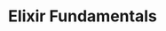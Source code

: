 ---
layout: workshop
title: Elixir Fundamentals
permalink: "/training/2016-12-18-elixir-fundamentals"
category: Back End Development
description: |-
  Elixir's combination of modern language features, and a 30-year-old battle-tested foundation at its core, has made it increasingly popular over the past year.

  This course provides a strong foundation for writing general-purpose functional code, and is intended for developers already proficient in another language.
image: "/images/training/2016-12-18-elixir-fundamentals.png"
stages:
- title: Liftoff
  description: 'Elixir is in a fairly unique position as a programming language, in
    that it combines contemporary language features and excellent developer ergonomics
    with the established and battle-tested Erlang ecosystem. '
  duration: 120
  agenda_items:
  - title: Origins, Foundations & Core Principles
    description: 'When setting off to learn a new programming language, it''s often
      incredibly useful to understand the language''s foundations. In this case, we''re
      dealing with a language built on top of another language, which runs on a virtual
      machine that supports other languages

'
    item_type: lecture
    start_time: '9:00'
    duration: 30
  - title: Interactive Elixir
    description: |-
      **Elixir's interactive shell (IEx)** is one of the most powerful tools in your toolbox. We'll outline some of the most useful features for beginners, including:
      - Running scripts
      - Getting metadata about a value
      - Accessing embedded documentation
      - Inspecting the state of a particular process
    item_type: lecture
    start_time: '9:30'
    duration: 30
  - title: IO & Files
    description: As with most programming languages, it's useful to know how to interact
      with files and humans. We'll take care of this early on, and notice a few things
      that foreshadow some interesting aspects of Elixir's concurrency model.
    item_type: lecture
    start_time: '10:00'
    duration: 30
  - title: 'EXERCISE: Reading a CSV File'
    description: We're going to have to take a few things for granted, since we're
      just starting out, but let's use some existing well-documented code to read
      a CSV file into memory, and print some information about it to the console.
    item_type: exercise
    start_time: '10:30'
    duration: 30
- title: Types, Operators & Control Flow
  description: 'Our journey starts with basic types and procedural logic. Even if
    you''re experienced in a wide range of programming languages, there''s going to
    be a lot of stuff -- even at this basic level -- that may change the way you look
    at writing code forever.

'
  duration: 400
  agenda_items:
  - title: Math & Strings
    description: "There's no getting away from these kinds of things. Eventually you're
      going to need to work with numbers and text, so we'll start with a crash course
      in some core APIs (including a dip in the Erlang pool) that will make life easy.
      \n\nThere's a lot of capability here, but we'll stay close to the commonly-useful
      and pragmatic path."
    item_type: lecture
    start_time: '11:00'
    duration: 45
  - title: 'EXERCISE: Projectile Motion'
    description: We'll create a simple program that calculates an object's projectile
      motion, given a launch angle and initial velocity.
    item_type: exercise
    start_time: '11:45'
    duration: 30
  - title: 'EXERCISE: String Acrobatics'
    description: We've got a bunch of functions that do various things to string values,
      but our tests are failing. Let's fix that!
    item_type: exercise
    start_time: '12:15'
    duration: 30
  - title: Lunch
    description: Break for Lunch
    item_type: break
    start_time: '12:45'
    duration: 45
  - title: Functions
    description: It stands to reason that functions are really important in a functional
      programming language. We'll build and work with named and anonymous functions,
      combine functions together to form pipelines, and even map out some higher-order
      functions of our own.
    item_type: lecture
    start_time: '13:30'
    duration: 45
  - title: Tuples & Lists
    description: Often times we find ourselves needing to work with several objects
      in a "collection", and will need to choose between Elixir's **List** and **Tuple**
      types. We'll compare and contrast tuples and lists, and write a few programs
      highlighting the benefits of each.
    item_type: lecture
    start_time: '14:15'
    duration: 30
  - title: 'EXERCISE: Fibonacci Pyramid'
    description: |-
      Using our knowledge of functions and recursion in Elixir, let's build a function that writes a Fibonacci pyramid to the console.

      ![Fibonacci Numbers](https://upload.wikimedia.org/wikipedia/commons/thumb/b/bf/PascalTriangleFibanacci.svg/720px-PascalTriangleFibanacci.svg.png)

      20 levels deep!
    item_type: exercise
    start_time: '14:45'
    duration: 30
  - title: Associative Data Structures
    description: 'We have two main associative data structures in Elixir: **keyword
      lists** and **maps**. Let''s learn more about them!'
    item_type: lecture
    start_time: '15:15'
    duration: 20
  - title: 'EXERCISE: Building up a List'
    description: Assembling a bunch of items in a list is really fast, as long as
      we do it in a way that doesn't involve moving existing items around in memory.
      We'll write two programs, one which assembles a bunch of dictionary words into
      a tuple, and another that uses a list instead.
    item_type: exercise
    start_time: '15:35'
    duration: 25
  - title: Pattern Matching & Guards
    description: 'This modern language feature allows **destructed assignment**, and
      is often used to define several variants of a function, each to handle a specific
      scenario. This application of pattern matching reduces what would otherwise
      be a lot of internal function complexity by huge amounts.

'
    item_type: lecture
    start_time: '16:00'
    duration: 30
  - title: 'EXERCISE: Function Refactoring'
    description: We've got an Elixir module that involves some code that could benefit
      from some pattern matching magic. Refactor the monolith function so all use
      of if/else are replaced by creating new functions oriented toward handling that
      specific pattern of arguments.
    item_type: exercise
    start_time: '16:30'
    duration: 30
  - title: 'EXERCISE: A world without if/else'
    description: |-
      You'll be given an Elixir module that's currently a little messy and confusing. Untangle it by replacing all of the if/else logic with `cond` statements, `case`.statements and by applying pattern matching in function clauses.

      Remember: your goal is to make your code as easy to read and maintain as possible: be clever, but not confusing.
    item_type: exercise
    start_time: '17:00'
    duration: 30
  - title: Recap & Wrap Up
    description: We'll go over everything we've covered today, and connect them back
      to the big picture. This is a great time for Q&A that's broader than the specific
      topics we've covered so far.
    item_type: lecture
    start_time: '17:30'
    duration: 15
- title: Writing Modular Programs
  description: Elixir's module system allows us to define layers of related functions.
    In this part of the course, we'll explore the concepts of modules, and the ability
    to reference code in one module from another.
  duration: 240
  agenda_items:
  - title: Welcome Back
    description: We'll recap the ground we covered in day 1 of this training, so it's
      fresh in your mind, as we continue building up toward Elixir proficiency!
    item_type: lecture
    start_time: '9:00'
    duration: 15
  - title: Modules & Three Important Directives
    description: 'Modules are just a group of several functions, some of which may
      be private and some of which may be public. Modules give us the ability to define
      named functions using the `def` macro, which offer a few other features that
      were unavailable in the world of anonymous functions.

'
    item_type: lecture
    start_time: '9:15'
    duration: 30
  - title: 'EXERCISE: Mission Control'
    description: We've got a set of tests for a couple of Elixir modules that are
      used to control a space ship. Alter the code to make the unit tests pass, and
      ensure that you've kept as much of each module's internal functionality private
      as possible.
    item_type: exercise
    start_time: '9:45'
    duration: 30
  - title: Basic Metaprogramming
    description: 'While the `use` macro is not strictly a directive, it''s of particular
      importance when considering "mixins" for common functionality, shared across
      multiple concrete modules.

'
    item_type: lecture
    start_time: '10:15'
    duration: 30
  - title: 'EXERCISE: Extending a Module'
    description: 'The `use` macro can essentially be used to decorate a module with
      some code from another module.

'
    item_type: exercise
    start_time: '10:45'
    duration: 30
  - title: Protocols & Behaviors
    description: |-
      Protocols are a mechanism for **polymorphism in Elixir**, where an implementation of a certain contract is defined on a per-type basis. In other languages, this contract would be called an interface (Java), or a pure abstract class (C++)

      Under the hood, part of how this works is by way of a **Behavior**: a definition of a set of functions that modules who adopt this behavior must implement.
    item_type: lecture
    start_time: '11:15'
    duration: 45
  - title: 'EXERCISE: Serializer Protocol'
    description: 'Given a list of values, we want to be able to generate a string
      representation, either in CSV or JSON array format. Design a protocol, and adopt
      that behavior in each of two modules: `CSVSerializer` and `JSONSerializer`.'
    item_type: exercise
    start_time: '12:00'
    duration: 30
  - title: Lunch
    description: Break for Lunch
    item_type: break
    start_time: '12:30'
    duration: 60
- title: Working With Data Structures
  description: Earlier we outlined and worked with several different types of data
    structures. Let's take a closer look at some of these methods.
  duration: 210
  agenda_items:
  - title: Enum & Map
    description: We've learned about how to create and work with **list** and **map**
      literals in very basic ways. Let's take a look into some of the tooling that
      Elixir provides as core language features, for working with these data structures.
    item_type: lecture
    start_time: '13:30'
    duration: 45
  - title: 'EXERCISE: Map, Filter, Reduce'
    description: We have a program that starts with a list of objects read from a
      file. Using the built-in functions available in the `Enum` and `Map` modules,
      filter out "inactive" items (objects where the "active" attribute is not `true`),
      and then log a list of object names to the console.
    item_type: exercise
    start_time: '14:15'
    duration: 30
  - title: Taming List Enumeration with Comprehensions
    description: 'Often we find ourselves looping over something enumerable; mapping
      values into another list; and potentially filtering out some unwanted items.
      **Comprehensions use a generator and a filter** to provide some excellent syntactic
      sugar for this kind of task.

'
    item_type: lecture
    start_time: '14:45'
    duration: 30
  - title: 'EXERCISE: Comprehensions'
    description: Take another pass at the previous exercise, and use a comprehension
      to devise a concise solution.
    item_type: exercise
    start_time: '15:15'
    duration: 30
  - title: Lazy Operations with Streams
    description: 'Elixir''s `Stream` module offers some of the same capabilities that
      we enjoy in the `Enum` module, but when working with Streams, computations are
      performed lazily. This is particularly useful for dealing with huge (or infinitely
      huge) collections.

'
    item_type: lecture
    start_time: '15:45'
    duration: 30
  - title: 'EXERCISE: Skimming a good book'
    description: 'Given the entire text of the book ~Gulliver''s Travels~, find the
      highest- Scrabble-scoring word within the first 1000 lines.

'
    item_type: exercise
    start_time: '16:15'
    duration: 30
  - title: Recap & Wrap Up
    description: We'll round out the course by recapping everything we've learned,
      and finish with some tips for next steps in your mission to become an ace Elixir
      developer!
    item_type: lecture
    start_time: '16:45'
    duration: 15
---